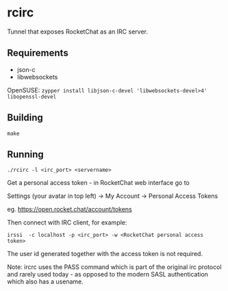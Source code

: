 # rcirc

Tunnel that exposes RocketChat as an IRC server.

## Requirements

- json-c
- libwebsockets

OpenSUSE: `zypper install libjson-c-devel 'libwebsockets-devel>4' libopenssl-devel`

## Building

    make

## Running

    ./rcirc -l <irc_port> <servername>

Get a personal access token - in RocketChat web interface go to

Settings (your avatar in top left) -> My Account -> Personal Access Tokens

eg. https://open.rocket.chat/account/tokens

Then connect with IRC client, for example:

    irssi  -c localhost -p <irc_port> -w <RocketChat personal access token>

The user id generated together with the access token is not required.

Note: ircrc uses the PASS command which is part of the original irc protocol and rarely used today - as opposed to the modern SASL authentication which also has a usename.
